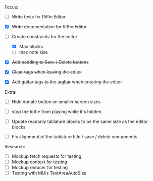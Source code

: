 Focus:
- [ ] Write tests for Riffin Editor
- [x] ~~Write documentation for Riffin Editor~~
- [ ] Create constraints for the editor
  - [x] Max blocks
  - [ ] max note size
- [x] ~~Add padding to Save / Delete buttons~~
- [x] ~~Clear tags when leaving the editor~~
- [x] ~~Add guitar tags to the tagbar when entering the editor~~


Extra:
- [ ] Hide donate button on smaller screen sizes
- [ ] stop the lottie from playing while it's hidden.
- [ ] Update readonly tablature blocks to be the same size as the editor blocks
- [ ] Fix alignment of the tablature title / save / delete components


Research:
- [ ] Mockup fetch requests for testing
- [ ] Mockup context for testing
- [ ] Mockup reducer for testing
- [ ] Testing with MUIs TextAreaAutoSize